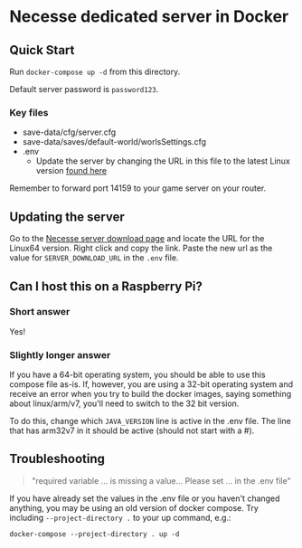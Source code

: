 # Necesse dedicated server in Docker


## Quick Start

Run `docker-compose up -d` from this directory.

Default server password is `password123`.


### Key files
* save-data/cfg/server.cfg
* save-data/saves/default-world/worlsSettings.cfg
* .env
    * Update the server by changing the URL in this file to the latest Linux version [found here](https://necessegame.com/server)

Remember to forward port 14159 to your game server on your router.


## Updating the server

Go to the [Necesse server download page](https://necessegame.com/server) and locate the URL for the Linux64 version. Right click and copy the link. Paste the new url as the value for `SERVER_DOWNLOAD_URL` in the `.env` file.


## Can I host this on a Raspberry Pi?

### Short answer
Yes!

### Slightly longer answer
If you have a 64-bit operating system, you should be able to use this compose file as-is. If, however, you are using a 32-bit operating system and receive an error when you try to build the docker images, saying something about linux/arm/v7, you'll need to switch to the 32 bit version.

To do this, change which `JAVA_VERSION` line is active in the .env file. The line that has arm32v7 in it should be active (should not start with a #).


## Troubleshooting

> "required variable ... is missing a value... Please set ... in the .env file"

If you have already set the values in the .env file or you haven't changed anything, you may be using an old version of docker compose. Try including `--project-directory .` to your up command, e.g.:

`docker-compose --project-directory . up -d`
